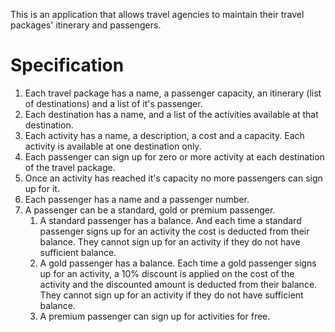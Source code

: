 This is an application that allows travel agencies to maintain their travel packages' itinerary and passengers.


# Specification

1. Each travel package has a name, a passenger capacity, an itinerary (list of destinations) and a list of it's passenger.
2. Each destination has a name, and a list of the activities available at that destination.
3. Each activity has a name, a description, a cost and a capacity. Each activity is available at one destination only. 
4. Each passenger can sign up for zero or more activity at each destination of the travel package.
5. Once an activity has reached it's capacity no more passengers can sign up for it.
6. Each passenger has a name and a passenger number. 
7. A passenger can be a standard, gold or premium passenger. 
    1. A standard passenger has a balance. And each time a standard passenger signs up for an activity the cost is deducted from their balance. They cannot sign up for an activity if they do not have sufficient balance.
    2. A gold passenger has a balance. Each time a gold passenger signs up for an activity, a 10% discount is applied on the cost of the activity and the discounted amount is deducted from their balance. They cannot sign up for an activity if they do not have sufficient balance.
    3. A premium passenger can sign up for activities for free.

